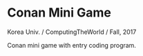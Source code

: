 # Conan Mini Game
Korea Univ. / ComputingTheWorld / Fall, 2017 

Conan mini game with entry coding program.
